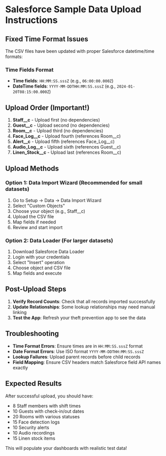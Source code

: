# Salesforce Sample Data Upload Instructions

## Fixed Time Format Issues

The CSV files have been updated with proper Salesforce datetime/time formats:

### Time Fields Format
- **Time fields**: `HH:MM:SS.sssZ` (e.g., `06:00:00.000Z`)
- **DateTime fields**: `YYYY-MM-DDTHH:MM:SS.sssZ` (e.g., `2024-01-20T08:15:00.000Z`)

## Upload Order (Important!)

1. **Staff__c** - Upload first (no dependencies)
2. **Guest__c** - Upload second (no dependencies)
3. **Room__c** - Upload third (no dependencies)
4. **Face_Log__c** - Upload fourth (references Room__c)
5. **Alert__c** - Upload fifth (references Face_Log__c)
6. **Audio_Log__c** - Upload sixth (references Guest__c)
7. **Linen_Stock__c** - Upload last (references Room__c)

## Upload Methods

### Option 1: Data Import Wizard (Recommended for small datasets)
1. Go to Setup → Data → Data Import Wizard
2. Select "Custom Objects"
3. Choose your object (e.g., Staff__c)
4. Upload the CSV file
5. Map fields if needed
6. Review and start import

### Option 2: Data Loader (For larger datasets)
1. Download Salesforce Data Loader
2. Login with your credentials
3. Select "Insert" operation
4. Choose object and CSV file
5. Map fields and execute

## Post-Upload Steps

1. **Verify Record Counts**: Check that all records imported successfully
2. **Update Relationships**: Some lookup relationships may need manual linking
3. **Test the App**: Refresh your theft prevention app to see the data

## Troubleshooting

- **Time Format Errors**: Ensure times are in `HH:MM:SS.sssZ` format
- **Date Format Errors**: Use ISO format `YYYY-MM-DDTHH:MM:SS.sssZ`
- **Lookup Failures**: Upload parent records before child records
- **Field Mapping**: Ensure CSV headers match Salesforce field API names exactly

## Expected Results

After successful upload, you should have:
- 8 Staff members with shift times
- 10 Guests with check-in/out dates
- 20 Rooms with various statuses
- 15 Face detection logs
- 10 Security alerts
- 10 Audio recordings
- 15 Linen stock items

This will populate your dashboards with realistic test data!
